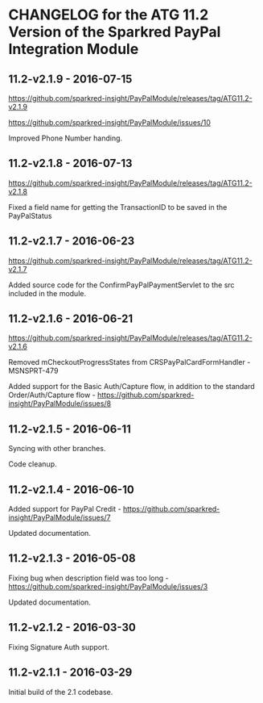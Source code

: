 # CHANGELOG for the ATG 11.2 Version of the Sparkred PayPal Integration Module

##	11.2-v2.1.9 - 2016-07-15
https://github.com/sparkred-insight/PayPalModule/releases/tag/ATG11.2-v2.1.9

https://github.com/sparkred-insight/PayPalModule/issues/10

Improved Phone Number handing.

##	11.2-v2.1.8 - 2016-07-13
https://github.com/sparkred-insight/PayPalModule/releases/tag/ATG11.2-v2.1.8

Fixed a field name for getting the TransactionID to be saved in the PayPalStatus


##	11.2-v2.1.7 - 2016-06-23
https://github.com/sparkred-insight/PayPalModule/releases/tag/ATG11.2-v2.1.7

Added source code for the ConfirmPayPalPaymentServlet to the src included in the module.


##	11.2-v2.1.6 - 2016-06-21
https://github.com/sparkred-insight/PayPalModule/releases/tag/ATG11.2-v2.1.6

Removed mCheckoutProgressStates from CRSPayPalCardFormHandler - MSNSPRT-479

Added support for the Basic Auth/Capture flow, in addition to the standard Order/Auth/Capture flow - https://github.com/sparkred-insight/PayPalModule/issues/8



##	11.2-v2.1.5 - 2016-06-11

Syncing with other branches.

Code cleanup.


##	11.2-v2.1.4 - 2016-06-10

Added support for PayPal Credit - https://github.com/sparkred-insight/PayPalModule/issues/7

Updated documentation.


##	11.2-v2.1.3 - 2016-05-08

Fixing bug when description field was too long - https://github.com/sparkred-insight/PayPalModule/issues/3

Updated documentation.

##	11.2-v2.1.2 - 2016-03-30

Fixing Signature Auth support.



##	11.2-v2.1.1 - 2016-03-29

Initial build of the 2.1 codebase.

